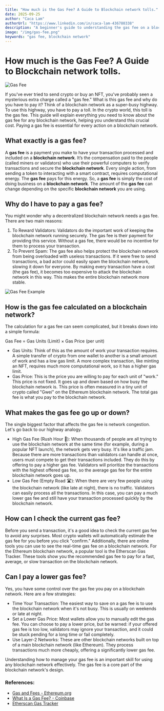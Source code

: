 ```yaml
---
title: "How much is the Gas Fee? A Guide to Blockchain network tolls."
date: 2025-09-25
author: "Caca Lam"
authorUrl: "https://www.linkedin.com/in/caca-lam-436780338"
description: "A beginner's guide to understanding the gas fee on a blockchain network. Learn what a gas fee is, how it's calculated, and why you need to pay it to use a blockchain network."
image: "/img/gas-fee.png"
keywords: "gas fee, blockchain network"
---
```


# How much is the Gas Fee? A Guide to Blockchain network tolls.

![Gas Fee](/img/gas-fee.png)

If you've ever tried to send crypto or buy an NFT, you've probably seen a mysterious extra charge called a "gas fee." What is this gas fee and why do you have to pay it? Think of a blockchain network as a super-busy highway. To use this highway, you have to pay a toll. In the crypto world, this toll is the gas fee. This guide will explain everything you need to know about the gas fee for any blockchain network, helping you understand this crucial cost. Paying a gas fee is essential for every action on a blockchain network.


## What exactly is a gas fee?

A **gas fee** is a payment you make to have your transaction processed and included on a **blockchain network**. It’s the compensation paid to the people (called miners or validators) who use their powerful computers to verify transactions and secure the **blockchain network**. Every single action, from sending a token to interacting with a smart contract, requires computational energy. The **gas fee** pays for this energy. So, a **gas fee** is simply the cost of doing business on a **blockchain network**. The amount of the **gas fee** can change depending on the specific **blockchain network** you are using.
## Why do I have to pay a gas fee?

You might wonder why a decentralized blockchain network needs a gas fee. There are two main reasons:

1.  To Reward Validators: Validators do the important work of keeping the blockchain network running securely. The gas fee is their payment for providing this service. Without a gas fee, there would be no incentive for them to process your transaction.
2.  To Prevent Spam: The gas fee also helps protect the blockchain network from being overloaded with useless transactions. If it were free to send transactions, a bad actor could easily spam the blockchain network, slowing it down for everyone. By making every transaction have a cost (the gas fee), it becomes too expensive to attack the blockchain network in this way. This makes the entire blockchain network more stable.

![Gas Fee Example](/img/gas-fee-example.png)

## How is the gas fee calculated on a blockchain network?

The calculation for a gas fee can seem complicated, but it breaks down into a simple formula:

Gas Fee = Gas Units (Limit) × Gas Price (per unit)

* Gas Units: Think of this as the amount of work your transaction requires. A simple transfer of crypto from one wallet to another is a small amount of work and has a low gas limit. A more complex transaction, like minting an NFT, requires much more computational work, so it has a higher gas limit.
* Gas Price: This is the price you are willing to pay for each unit of "work." This price is not fixed. It goes up and down based on how busy the blockchain network is. This price is often measured in a tiny unit of crypto called "Gwei" on the Ethereum blockchain network. The total gas fee is what you pay to the blockchain network.
## What makes the gas fee go up or down?

The single biggest factor that affects the gas fee is network congestion. Let's go back to our highway analogy.

* High Gas Fee (Rush Hour 🚗): When thousands of people are all trying to use the blockchain network at the same time (for example, during a popular NFT launch), the network gets very busy. It's like a traffic jam. Because there are more transactions than validators can handle at once, users must compete to get their transactions included. They do this by offering to pay a higher gas fee. Validators will prioritize the transactions with the highest offered gas fee, so the average gas fee for the entire blockchain network goes up.
* Low Gas Fee (Empty Road 🛣️): When there are very few people using the blockchain network (like late at night), there is no traffic. Validators can easily process all the transactions. In this case, you can pay a much lower gas fee and still have your transaction processed quickly by the blockchain network.
## How can I check the current gas fee?

Before you send a transaction, it's a good idea to check the current gas fee to avoid any surprises. Most crypto wallets will automatically estimate the gas fee for you before you click "confirm." Additionally, there are online tools you can use to see the real-time gas fee on a blockchain network. For the Ethereum blockchain network, a popular tool is the Etherscan Gas Tracker. These tools show you the recommended gas fee to pay for a fast, average, or slow transaction on the blockchain network.
## Can I pay a lower gas fee?

Yes, you have some control over the gas fee you pay on a blockchain network. Here are a few strategies:

* Time Your Transaction: The easiest way to save on a gas fee is to use the blockchain network when it's not busy. This is usually on weekends or late at night.
* Set a Lower Gas Price: Most wallets allow you to manually edit the gas fee. You can choose to pay a lower price, but be warned: if your offered gas fee is too low, validators may ignore your transaction, and it could be stuck pending for a long time or fail completely.
* Use Layer-2 Networks: These are other blockchain networks built on top of a main blockchain network (like Ethereum). They process transactions much more cheaply, offering a significantly lower gas fee.

Understanding how to manage your gas fee is an important skill for using any blockchain network effectively. The gas fee is a core part of the blockchain network's design.

### References:
* [Gas and Fees - Ethereum.org](https://ethereum.org/en/developers/docs/gas/)
* [What Is a Gas Fee? - Coinbase](https://www.coinbase.com/learn/crypto-basics/what-is-a-gas-fee)
* [Etherscan Gas Tracker](https://etherscan.io/gastracker)
